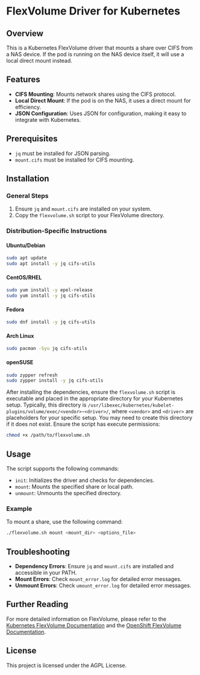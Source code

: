 # FlexVolume Driver for Kubernetes

## Overview

This is a Kubernetes FlexVolume driver that mounts a share over CIFS from a NAS device. If the pod is running on the NAS device itself, it will use a local direct mount instead.

## Features

- **CIFS Mounting**: Mounts network shares using the CIFS protocol.
- **Local Direct Mount**: If the pod is on the NAS, it uses a direct mount for efficiency.
- **JSON Configuration**: Uses JSON for configuration, making it easy to integrate with Kubernetes.

## Prerequisites

- `jq` must be installed for JSON parsing.
- `mount.cifs` must be installed for CIFS mounting.

## Installation

### General Steps

1. Ensure `jq` and `mount.cifs` are installed on your system.
2. Copy the `flexvolume.sh` script to your FlexVolume directory.

### Distribution-Specific Instructions

#### Ubuntu/Debian

```bash
sudo apt update
sudo apt install -y jq cifs-utils
```

#### CentOS/RHEL

```bash
sudo yum install -y epel-release
sudo yum install -y jq cifs-utils
```

#### Fedora

```bash
sudo dnf install -y jq cifs-utils
```

#### Arch Linux

```bash
sudo pacman -Syu jq cifs-utils
```

#### openSUSE

```bash
sudo zypper refresh
sudo zypper install -y jq cifs-utils
```

After installing the dependencies, ensure the `flexvolume.sh` script is executable and placed in the appropriate directory for your Kubernetes setup. Typically, this directory is `/usr/libexec/kubernetes/kubelet-plugins/volume/exec/<vendor>~<driver>/`, where `<vendor>` and `<driver>` are placeholders for your specific setup. You may need to create this directory if it does not exist. Ensure the script has execute permissions:

```bash
chmod +x /path/to/flexvolume.sh
```

## Usage

The script supports the following commands:

- `init`: Initializes the driver and checks for dependencies.
- `mount`: Mounts the specified share or local path.
- `unmount`: Unmounts the specified directory.

### Example

To mount a share, use the following command:

```bash
./flexvolume.sh mount <mount_dir> <options_file>
```

## Troubleshooting

- **Dependency Errors**: Ensure `jq` and `mount.cifs` are installed and accessible in your PATH.
- **Mount Errors**: Check `mount_error.log` for detailed error messages.
- **Unmount Errors**: Check `umount_error.log` for detailed error messages.

## Further Reading

For more detailed information on FlexVolume, please refer to the [Kubernetes FlexVolume Documentation](https://github.com/kubernetes/community/blob/master/contributors/devel/sig-storage/flexvolume.md#readme) and the [OpenShift FlexVolume Documentation](https://docs.openshift.com/container-platform/3.11/install_config/persistent_storage/persistent_storage_flex_volume.html).

## License

This project is licensed under the AGPL License.
